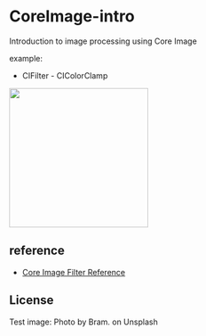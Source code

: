 # CoreImage-intro
Introduction to image processing using Core Image

example:
- CIFilter - CIColorClamp

<img src="https://github.com/khhk10/CoreImage-intro/blob/master/images/coreimage-intro.png" width="250">

## reference

- [Core Image Filter Reference](https://developer.apple.com/library/archive/documentation/GraphicsImaging/Reference/CoreImageFilterReference/index.html#//apple_ref/doc/filter/ci/CIBloom)

## License

Test image: Photo by Bram. on Unsplash

